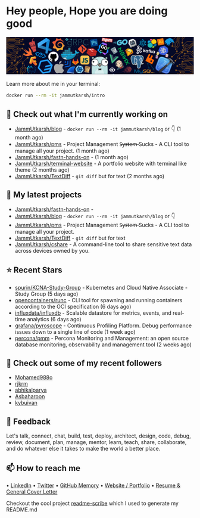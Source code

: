 # Hey people, Hope you are doing good

![Image](https://github.com/JammUtkarsh/jammutkarsh/blob/main/github-banner.png?raw=true)

Learn more about me in your terminal:

```bash
docker run --rm -it jammutkarsh/intro
```

## 👷 Check out what I'm currently working on

- [JammUtkarsh/blog](https://github.com/JammUtkarsh/blog) - `docker run --rm -it jammutkarsh/blog` or 👇  (1 month ago)
- [JammUtkarsh/pms](https://github.com/JammUtkarsh/pms) - Project Management  S̶y̶s̶t̶e̶m̶ Sucks - A CLI tool to manage all your project.  (1 month ago)
- [JammUtkarsh/fastn-hands-on](https://github.com/JammUtkarsh/fastn-hands-on) -  (1 month ago)
- [JammUtkarsh/terminal-website](https://github.com/JammUtkarsh/terminal-website) - A portfolio website with terminal like theme (2 months ago)
- [JammUtkarsh/TextDiff](https://github.com/JammUtkarsh/TextDiff) - `git diff` but for text (2 months ago)

## 🌱 My latest projects

- [JammUtkarsh/fastn-hands-on](https://github.com/JammUtkarsh/fastn-hands-on) - 
- [JammUtkarsh/blog](https://github.com/JammUtkarsh/blog) - `docker run --rm -it jammutkarsh/blog` or 👇 
- [JammUtkarsh/pms](https://github.com/JammUtkarsh/pms) - Project Management  S̶y̶s̶t̶e̶m̶ Sucks - A CLI tool to manage all your project. 
- [JammUtkarsh/TextDiff](https://github.com/JammUtkarsh/TextDiff) - `git diff` but for text
- [JammUtkarsh/cshare](https://github.com/JammUtkarsh/cshare) - A command-line tool to share sensitive text data across devices owned by you.

## ⭐ Recent Stars

- [spurin/KCNA-Study-Group](https://github.com/spurin/KCNA-Study-Group) - Kubernetes and Cloud Native Associate - Study Group (5 days ago)
- [opencontainers/runc](https://github.com/opencontainers/runc) - CLI tool for spawning and running containers according to the OCI specification (6 days ago)
- [influxdata/influxdb](https://github.com/influxdata/influxdb) - Scalable datastore for metrics, events, and real-time analytics (6 days ago)
- [grafana/pyroscope](https://github.com/grafana/pyroscope) - Continuous Profiling Platform. Debug performance issues down to a single line of code (1 week ago)
- [percona/pmm](https://github.com/percona/pmm) - Percona Monitoring and Management: an open source database monitoring, observability and management tool (2 weeks ago)

## 👯 Check out some of my recent followers

- [Mohamed988o](https://github.com/Mohamed988o)
- [rjkrm](https://github.com/rjkrm)
- [abhikalparya](https://github.com/abhikalparya)
- [Asbaharoon](https://github.com/Asbaharoon)
- [kybuivan](https://github.com/kybuivan)

## 💬 Feedback

Let's talk, connect, chat, build, test, deploy, architect, design, code, debug, review, document, plan, manage, mentor, learn, teach, share, collaborate, and do whatever else it takes to make the world a better place.

## 📫 How to reach me

  &bullet; [LinkedIn](https://www.linkedin.com/in/5utkarshc/)
  &bullet; [Twitter](https://twitter.com/JammUtkarsh)
  &bullet; [GitHub Memory](https://githubmemory.com/@JammUtkarsh)
  &bullet; [Website / Portfolio](https://utkarshchourasia.in/)
  &bullet; [Resume & General Cover Letter](https://drive.google.com/drive/folders/1ci7ngCK4trDgoGHongJxUamzC4hm0AqE?usp=sharing)

Checkout the cool project [readme-scribe](https://github.com/muesli/readme-scribe) which I used to generate my README.md

